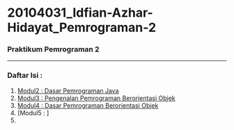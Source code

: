 # 20104031_Idfian-Azhar-Hidayat_Pemrograman-2

### Praktikum Pemrograman 2

<hr>

### Daftar Isi :
1. [Modul2 : Dasar Pemrograman Java](https://github.com/iddfian/20104031_Idfian-Azhar-Hidayat_Pemrograman-2/tree/Modul2)
2. [Modul3 : Pengenalan Pemrograman Berorientasi Objek](https://github.com/iddfian/20104031_Idfian-Azhar-Hidayat_Pemrograman-2/tree/Modul3)
3. [Modul4 : Dasar Pemrograman Berorientasi Objek](https://github.com/iddfian/20104031_Idfian-Azhar-Hidayat_Pemrograman-2/tree/Modul4)
4. [Modul5 : ]
5. 
